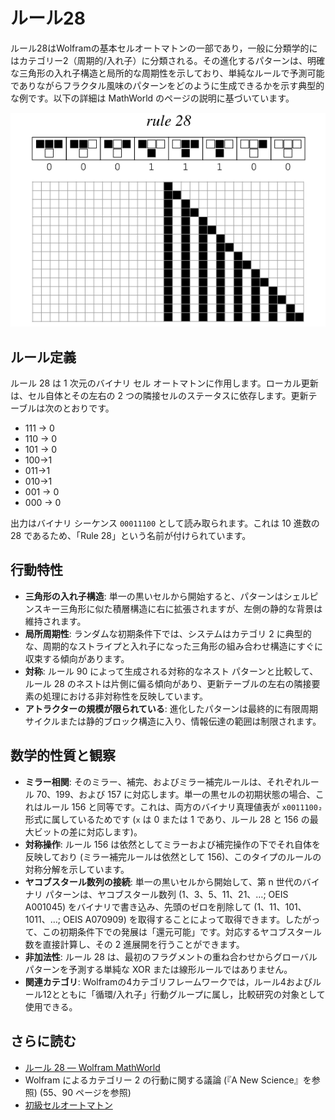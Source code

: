 # ルール28

ルール28はWolframの基本セルオートマトンの一部であり，一般に分類学的にはカテゴリー2（周期的/入れ子）に分類される。その進化するパターンは、明確な三角形の入れ子構造と局所的な周期性を示しており、単純なルールで予測可能でありながらフラクタル風味のパターンをどのように生成できるかを示す典型的な例です。以下の詳細は MathWorld のページの説明に基づいています。

![代替テキスト](../../images/rule-28/image.png)

## ルール定義

ルール 28 は 1 次元のバイナリ セル オートマトンに作用します。ローカル更新は、セル自体とその左右の 2 つの隣接セルのステータスに依存します。更新テーブルは次のとおりです。

- 111 → 0
- 110 → 0
- 101 → 0
- 100→1
- 011→1
- 010→1
- 001 → 0
- 000 → 0

出力はバイナリ シーケンス `00011100` として読み取られます。これは 10 進数の 28 であるため、「Rule 28」という名前が付けられています。

## 行動特性

- **三角形の入れ子構造**: 単一の黒いセルから開始すると、パターンはシェルピンスキー三角形に似た積層構造に右に拡張されますが、左側の静的な背景は維持されます。
- **局所周期性**: ランダムな初期条件下では、システムはカテゴリ 2 に典型的な、周期的なストライプと入れ子になった三角形の組み合わせ構造にすぐに収束する傾向があります。
- **対称**: ルール 90 によって生成される対称的なネスト パターンと比較して、ルール 28 のネストは片側に偏る傾向があり、更新テーブルの左右の隣接要素の処理における非対称性を反映しています。
- **アトラクターの規模が限られている**: 進化したパターンは最終的に有限周期サイクルまたは静的ブロック構造に入り、情報伝達の範囲は制限されます。

## 数学的性質と観察

- **ミラー相関**: そのミラー、補完、およびミラー補完ルールは、それぞれルール 70、199、および 157 に対応します。単一の黒セルの初期状態の場合、これはルール 156 と同等です。これは、両方のバイナリ真理値表が `x0011100₂` 形式に属しているためです (`x` は 0 または 1 であり、ルール 28 と 156 の最大ビットの差に対応します)。
- **対称操作**: ルール 156 は依然としてミラーおよび補完操作の下でそれ自体を反映しており (ミラー補完ルールは依然として 156)、このタイプのルールの対称分解を示しています。
- **ヤコブスタール数列の接続**: 単一の黒いセルから開始して、第 n 世代のバイナリ パターンは、ヤコブスタール数列 (1、3、5、11、21、…; OEIS A001045) をバイナリで書き込み、先頭のゼロを削除して (1、11、101、1011、…; OEIS A070909) を取得することによって取得できます。したがって、この初期条件下での発展は「還元可能」です。対応するヤコブスタール数を直接計算し、その 2 進展開を行うことができます。
- **非加法性**: ルール 28 は、最初のフラグメントの重ね合わせからグローバル パターンを予測する単純な XOR または線形ルールではありません。
- **関連カテゴリ**: Wolframの4カテゴリフレームワークでは，ルール4およびルール12とともに「循環/入れ子」行動グループに属し，比較研究の対象として使用できる。

## さらに読む

- [ルール 28 — Wolfram MathWorld](https://mathworld.wolfram.com/Rule28.html)
- Wolfram によるカテゴリー 2 の行動に関する議論 (『A New Science』を参照) (55、90 ページを参照)
- [初級セルオートマトン](https://mathworld.wolfram.com/ElementaryCellularAutomaton.html)